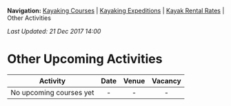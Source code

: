 **Navigation:** [Kayaking Courses](index) &#124; [Kayaking Expeditions](expedition) &#124; [Kayak Rental Rates](rental) &#124; Other Activities

_Last Updated: 21 Dec 2017 14:00_
# Other Upcoming Activities

Activity | Date | Venue | Vacancy
:---:|:---:|:---:|:---:
No upcoming courses yet|-|-|-

